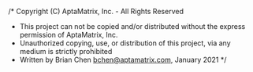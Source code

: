 /* Copyright (C) AptaMatrix, Inc. - All Rights Reserved
 * This project can not be copied and/or distributed without the express permission of AptaMatrix, Inc.
 * Unauthorized copying, use, or distribution of this project, via any medium is strictly prohibited
 * Written by Brian Chen <bchen@aptamatrix.com>, January 2021
 */
